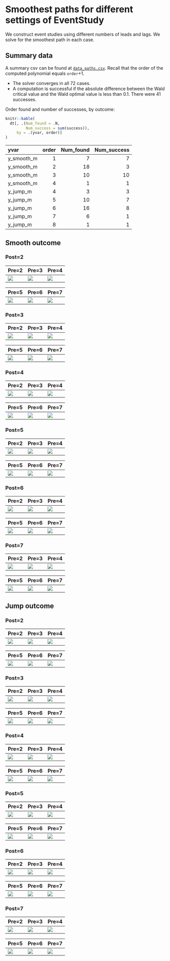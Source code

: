 
# Smoothest paths for different settings of EventStudy

We construct event studies using different numbers of leads and lags. We
solve for the smoothest path in each case.

## Summary data

A summary csv can be found at [`data_paths.csv`](data_paths.csv). Recall
that the order of the computed polynomial equals `order`+1.

- The solver converges in all 72 cases.
- A computation is successful if the absolute difference between the
  Wald critical value and the Wald optimal value is less than 0.1. There
  were 41 successes.

Order found and number of successes, by outcome:

``` r
knitr::kable(
  dt[, .(Num_found = .N,
         Num_success = sum(success)),
     by = .(yvar, order)]
)
```

| yvar       | order | Num_found | Num_success |
|:-----------|------:|----------:|------------:|
| y_smooth_m |     1 |         7 |           7 |
| y_smooth_m |     2 |        18 |           3 |
| y_smooth_m |     3 |        10 |          10 |
| y_smooth_m |     4 |         1 |           1 |
| y_jump_m   |     4 |         3 |           3 |
| y_jump_m   |     5 |        10 |           7 |
| y_jump_m   |     6 |        16 |           8 |
| y_jump_m   |     7 |         6 |           1 |
| y_jump_m   |     8 |         1 |           1 |

## Smooth outcome

### Post=2

| Pre=2                            | Pre=3                            | Pre=4                            |
|----------------------------------|----------------------------------|----------------------------------|
| ![](R/y_smooth_m_post2_pre2.png) | ![](R/y_smooth_m_post2_pre3.png) | ![](R/y_smooth_m_post2_pre4.png) |

| Pre=5                            | Pre=6                            | Pre=7                            |
|----------------------------------|----------------------------------|----------------------------------|
| ![](R/y_smooth_m_post2_pre5.png) | ![](R/y_smooth_m_post2_pre6.png) | ![](R/y_smooth_m_post2_pre7.png) |

### Post=3

| Pre=2                            | Pre=3                            | Pre=4                            |
|----------------------------------|----------------------------------|----------------------------------|
| ![](R/y_smooth_m_post3_pre2.png) | ![](R/y_smooth_m_post3_pre3.png) | ![](R/y_smooth_m_post3_pre4.png) |

| Pre=5                            | Pre=6                            | Pre=7                            |
|----------------------------------|----------------------------------|----------------------------------|
| ![](R/y_smooth_m_post3_pre5.png) | ![](R/y_smooth_m_post3_pre6.png) | ![](R/y_smooth_m_post3_pre7.png) |

### Post=4

| Pre=2                            | Pre=3                            | Pre=4                            |
|----------------------------------|----------------------------------|----------------------------------|
| ![](R/y_smooth_m_post4_pre2.png) | ![](R/y_smooth_m_post4_pre3.png) | ![](R/y_smooth_m_post4_pre4.png) |

| Pre=5                            | Pre=6                            | Pre=7                            |
|----------------------------------|----------------------------------|----------------------------------|
| ![](R/y_smooth_m_post4_pre5.png) | ![](R/y_smooth_m_post4_pre6.png) | ![](R/y_smooth_m_post4_pre7.png) |

### Post=5

| Pre=2                            | Pre=3                            | Pre=4                            |
|----------------------------------|----------------------------------|----------------------------------|
| ![](R/y_smooth_m_post5_pre2.png) | ![](R/y_smooth_m_post5_pre3.png) | ![](R/y_smooth_m_post5_pre4.png) |

| Pre=5                            | Pre=6                            | Pre=7                            |
|----------------------------------|----------------------------------|----------------------------------|
| ![](R/y_smooth_m_post5_pre5.png) | ![](R/y_smooth_m_post5_pre6.png) | ![](R/y_smooth_m_post5_pre7.png) |

### Post=6

| Pre=2                            | Pre=3                            | Pre=4                            |
|----------------------------------|----------------------------------|----------------------------------|
| ![](R/y_smooth_m_post6_pre2.png) | ![](R/y_smooth_m_post6_pre3.png) | ![](R/y_smooth_m_post6_pre4.png) |

| Pre=5                            | Pre=6                            | Pre=7                            |
|----------------------------------|----------------------------------|----------------------------------|
| ![](R/y_smooth_m_post6_pre5.png) | ![](R/y_smooth_m_post6_pre6.png) | ![](R/y_smooth_m_post6_pre7.png) |

### Post=7

| Pre=2                            | Pre=3                            | Pre=4                            |
|----------------------------------|----------------------------------|----------------------------------|
| ![](R/y_smooth_m_post7_pre2.png) | ![](R/y_smooth_m_post7_pre3.png) | ![](R/y_smooth_m_post7_pre4.png) |

| Pre=5                            | Pre=6                            | Pre=7                            |
|----------------------------------|----------------------------------|----------------------------------|
| ![](R/y_smooth_m_post7_pre5.png) | ![](R/y_smooth_m_post7_pre6.png) | ![](R/y_smooth_m_post7_pre7.png) |

## Jump outcome

### Post=2

| Pre=2                          | Pre=3                          | Pre=4                          |
|--------------------------------|--------------------------------|--------------------------------|
| ![](R/y_jump_m_post2_pre2.png) | ![](R/y_jump_m_post2_pre3.png) | ![](R/y_jump_m_post2_pre4.png) |

| Pre=5                          | Pre=6                          | Pre=7                          |
|--------------------------------|--------------------------------|--------------------------------|
| ![](R/y_jump_m_post2_pre5.png) | ![](R/y_jump_m_post2_pre6.png) | ![](R/y_jump_m_post2_pre7.png) |

### Post=3

| Pre=2                          | Pre=3                          | Pre=4                          |
|--------------------------------|--------------------------------|--------------------------------|
| ![](R/y_jump_m_post3_pre2.png) | ![](R/y_jump_m_post3_pre3.png) | ![](R/y_jump_m_post3_pre4.png) |

| Pre=5                          | Pre=6                          | Pre=7                          |
|--------------------------------|--------------------------------|--------------------------------|
| ![](R/y_jump_m_post3_pre5.png) | ![](R/y_jump_m_post3_pre6.png) | ![](R/y_jump_m_post3_pre7.png) |

### Post=4

| Pre=2                          | Pre=3                          | Pre=4                          |
|--------------------------------|--------------------------------|--------------------------------|
| ![](R/y_jump_m_post4_pre2.png) | ![](R/y_jump_m_post4_pre3.png) | ![](R/y_jump_m_post4_pre4.png) |

| Pre=5                          | Pre=6                          | Pre=7                          |
|--------------------------------|--------------------------------|--------------------------------|
| ![](R/y_jump_m_post4_pre5.png) | ![](R/y_jump_m_post4_pre6.png) | ![](R/y_jump_m_post4_pre7.png) |

### Post=5

| Pre=2                          | Pre=3                          | Pre=4                          |
|--------------------------------|--------------------------------|--------------------------------|
| ![](R/y_jump_m_post5_pre2.png) | ![](R/y_jump_m_post5_pre3.png) | ![](R/y_jump_m_post5_pre4.png) |

| Pre=5                          | Pre=6                          | Pre=7                          |
|--------------------------------|--------------------------------|--------------------------------|
| ![](R/y_jump_m_post5_pre5.png) | ![](R/y_jump_m_post5_pre6.png) | ![](R/y_jump_m_post5_pre7.png) |

### Post=6

| Pre=2                          | Pre=3                          | Pre=4                          |
|--------------------------------|--------------------------------|--------------------------------|
| ![](R/y_jump_m_post6_pre2.png) | ![](R/y_jump_m_post6_pre3.png) | ![](R/y_jump_m_post6_pre4.png) |

| Pre=5                          | Pre=6                          | Pre=7                          |
|--------------------------------|--------------------------------|--------------------------------|
| ![](R/y_jump_m_post6_pre5.png) | ![](R/y_jump_m_post6_pre6.png) | ![](R/y_jump_m_post6_pre7.png) |

### Post=7

| Pre=2                          | Pre=3                          | Pre=4                          |
|--------------------------------|--------------------------------|--------------------------------|
| ![](R/y_jump_m_post7_pre2.png) | ![](R/y_jump_m_post7_pre3.png) | ![](R/y_jump_m_post7_pre4.png) |

| Pre=5                          | Pre=6                          | Pre=7                          |
|--------------------------------|--------------------------------|--------------------------------|
| ![](R/y_jump_m_post7_pre5.png) | ![](R/y_jump_m_post7_pre6.png) | ![](R/y_jump_m_post7_pre7.png) |
